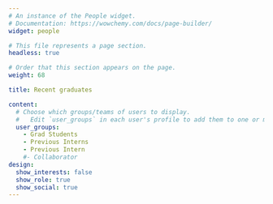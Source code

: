 ```yaml
---
# An instance of the People widget.
# Documentation: https://wowchemy.com/docs/page-builder/
widget: people

# This file represents a page section.
headless: true

# Order that this section appears on the page.
weight: 68

title: Recent graduates

content:
  # Choose which groups/teams of users to display.
  #   Edit `user_groups` in each user's profile to add them to one or more of these groups.
  user_groups:
    - Grad Students
    - Previous Interns
    - Previous Intern
    #- Collaborator
design:
  show_interests: false
  show_role: true
  show_social: true
---
```


